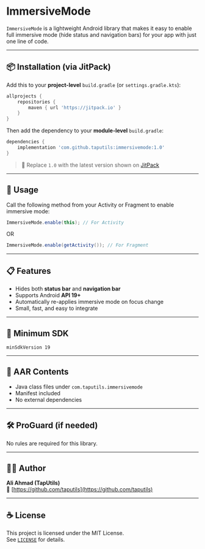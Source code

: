 # ImmersiveMode

`ImmersiveMode` is a lightweight Android library that makes it easy to enable full immersive mode (hide status and navigation bars) for your app with just one line of code.

---

## 📦 Installation (via JitPack)

Add this to your **project-level** `build.gradle` (or `settings.gradle.kts`):

```gradle
allprojects {
    repositories {
        maven { url 'https://jitpack.io' }
    }
}
```

Then add the dependency to your **module-level** `build.gradle`:

```gradle
dependencies {
    implementation 'com.github.taputils:immersivemode:1.0'
}
```

> 🔖 Replace `1.0` with the latest version shown on [JitPack](https://jitpack.io/#taputils/immersivemode)

---

## 🚀 Usage

Call the following method from your Activity or Fragment to enable immersive mode:

```java
ImmersiveMode.enable(this); // For Activity
```

OR

```java
ImmersiveMode.enable(getActivity()); // For Fragment
```

---

## 📋 Features

- Hides both **status bar** and **navigation bar**
- Supports Android **API 19+**
- Automatically re-applies immersive mode on focus change
- Small, fast, and easy to integrate

---

## 📱 Minimum SDK

```
minSdkVersion 19
```

---

## 📂 AAR Contents

- Java class files under `com.taputils.immersivemode`
- Manifest included
- No external dependencies

---

## 🛠 ProGuard (if needed)

No rules are required for this library.

---

## 🧑‍💻 Author

**Ali Ahmad (TapUtils)**  
🔗 [https://github.com/taputils](https://github.com/taputils)

---

## ☕ License

This project is licensed under the MIT License.  
See [`LICENSE`](LICENSE) for details.
